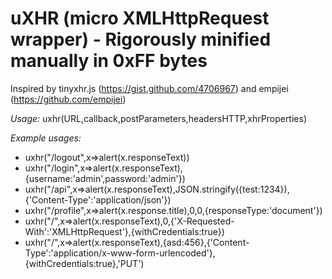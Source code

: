 # uXHR (micro XMLHttpRequest wrapper) - Rigorously minified manually in 0xFF bytes

Inspired by tinyxhr.js (https://gist.github.com/4706967) and empijei (https://github.com/empijei)

*Usage:*
  uxhr(URL,callback,postParameters,headersHTTP,xhrProperties)

*Example usages:*
-  uxhr("/logout",x=>alert(x.responseText))
-  uxhr("/login",x=>alert(x.responseText),{username:'admin',password:'admin'})
-  uxhr("/api",x=>alert(x.responseText),JSON.stringify({test:1234}),{'Content-Type':'application/json'})
-  uxhr("/profile",x=>alert(x.response.title),0,0,{responseType:'document'})
-  uxhr("/",x=>alert(x.responseText),0,{'X-Requested-With':'XMLHttpRequest'},{withCredentials:true})
-  uxhr("/",x=>alert(x.responseText),{asd:456},{'Content-Type':'application/x-www-form-urlencoded'},{withCredentials:true},'PUT')
